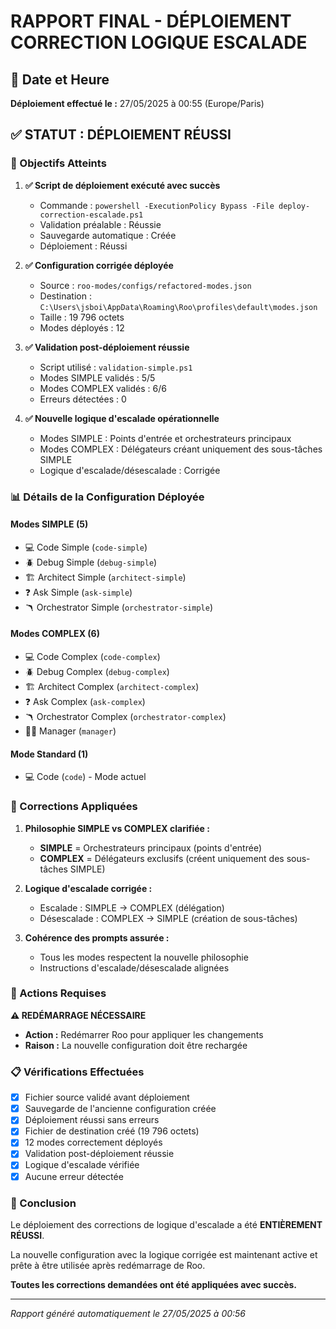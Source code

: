 # RAPPORT FINAL - DÉPLOIEMENT CORRECTION LOGIQUE ESCALADE

## 📅 Date et Heure
**Déploiement effectué le :** 27/05/2025 à 00:55 (Europe/Paris)

## ✅ STATUT : DÉPLOIEMENT RÉUSSI

### 🎯 Objectifs Atteints

1. **✅ Script de déploiement exécuté avec succès**
   - Commande : `powershell -ExecutionPolicy Bypass -File deploy-correction-escalade.ps1`
   - Validation préalable : Réussie
   - Sauvegarde automatique : Créée
   - Déploiement : Réussi

2. **✅ Configuration corrigée déployée**
   - Source : `roo-modes/configs/refactored-modes.json`
   - Destination : `C:\Users\jsboi\AppData\Roaming\Roo\profiles\default\modes.json`
   - Taille : 19 796 octets
   - Modes déployés : 12

3. **✅ Validation post-déploiement réussie**
   - Script utilisé : `validation-simple.ps1`
   - Modes SIMPLE validés : 5/5
   - Modes COMPLEX validés : 6/6
   - Erreurs détectées : 0

4. **✅ Nouvelle logique d'escalade opérationnelle**
   - Modes SIMPLE : Points d'entrée et orchestrateurs principaux
   - Modes COMPLEX : Délégateurs créant uniquement des sous-tâches SIMPLE
   - Logique d'escalade/désescalade : Corrigée

### 📊 Détails de la Configuration Déployée

#### Modes SIMPLE (5)
- 💻 Code Simple (`code-simple`)
- 🪲 Debug Simple (`debug-simple`) 
- 🏗️ Architect Simple (`architect-simple`)
- ❓ Ask Simple (`ask-simple`)
- 🪃 Orchestrator Simple (`orchestrator-simple`)

#### Modes COMPLEX (6)
- 💻 Code Complex (`code-complex`)
- 🪲 Debug Complex (`debug-complex`)
- 🏗️ Architect Complex (`architect-complex`)
- ❓ Ask Complex (`ask-complex`)
- 🪃 Orchestrator Complex (`orchestrator-complex`)
- 👨‍💼 Manager (`manager`)

#### Mode Standard (1)
- 💻 Code (`code`) - Mode actuel

### 🔧 Corrections Appliquées

1. **Philosophie SIMPLE vs COMPLEX clarifiée :**
   - **SIMPLE** = Orchestrateurs principaux (points d'entrée)
   - **COMPLEX** = Délégateurs exclusifs (créent uniquement des sous-tâches SIMPLE)

2. **Logique d'escalade corrigée :**
   - Escalade : SIMPLE → COMPLEX (délégation)
   - Désescalade : COMPLEX → SIMPLE (création de sous-tâches)

3. **Cohérence des prompts assurée :**
   - Tous les modes respectent la nouvelle philosophie
   - Instructions d'escalade/désescalade alignées

### 🚀 Actions Requises

**⚠️ REDÉMARRAGE NÉCESSAIRE**
- **Action :** Redémarrer Roo pour appliquer les changements
- **Raison :** La nouvelle configuration doit être rechargée

### 📋 Vérifications Effectuées

- [x] Fichier source validé avant déploiement
- [x] Sauvegarde de l'ancienne configuration créée
- [x] Déploiement réussi sans erreurs
- [x] Fichier de destination créé (19 796 octets)
- [x] 12 modes correctement déployés
- [x] Validation post-déploiement réussie
- [x] Logique d'escalade vérifiée
- [x] Aucune erreur détectée

### 🎉 Conclusion

Le déploiement des corrections de logique d'escalade a été **ENTIÈREMENT RÉUSSI**. 

La nouvelle configuration avec la logique corrigée est maintenant active et prête à être utilisée après redémarrage de Roo.

**Toutes les corrections demandées ont été appliquées avec succès.**

---
*Rapport généré automatiquement le 27/05/2025 à 00:56*